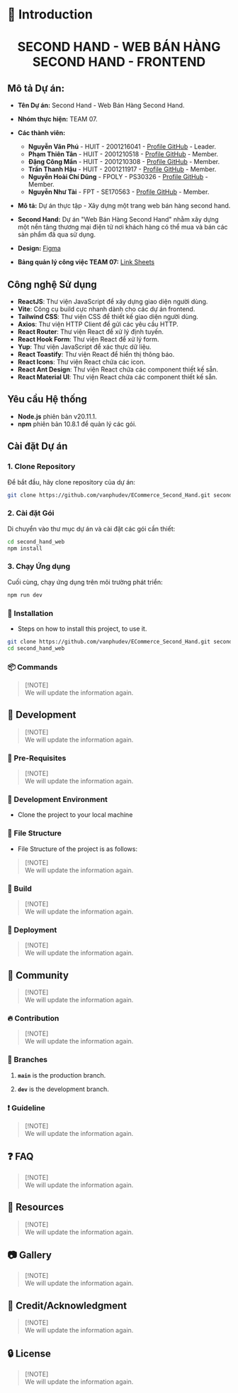 # :rocket: Introduction

<div align="center">
<h1>SECOND HAND - WEB BÁN HÀNG SECOND HAND - FRONTEND</h1>
</div>

## Mô tả Dự án:

-  **Tên Dự án:** Second Hand - Web Bán Hàng Second Hand.
-  **Nhóm thực hiện:** TEAM 07.
-  **Các thành viên:**

   -  **Nguyễn Văn Phú** - HUIT - 2001216041 - [Profile GitHub](https://github.com/vanphudev) - Leader.
   -  **Phạm Thiên Tân** - HUIT - 2001210518 - [Profile GitHub](https://github.com/Jotoriz) - Member.
   -  **Đặng Công Mẩn** - HUIT - 2001210308 - [Profile GitHub](https://github.com/dangman123) - Member.
   -  **Trần Thanh Hậu** - HUIT - 2001211917 - [Profile GitHub](https://github.com/tranhau2607) - Member.
   -  **Nguyễn Hoài Chí Dũng** - FPOLY - PS30326 - [Profile GitHub](https://github.com/dung17042004) - Member.
   -  **Nguyễn Như Tài** - FPT - SE170563 - [Profile GitHub](https://github.com/nhutai0403) - Member.

-  **Mô tả:** Dự án thực tập - Xây dựng một trang web bán hàng second hand.

-  **Second Hand:** Dự án "Web Bán Hàng Second Hand" nhằm xây dựng một nền tảng thương mại điện tử nơi khách hàng có thể mua và bán các sản phẩm đã qua sử dụng.

-  **Design:** [Figma](https://www.figma.com/design/hQTLpDvcsf8mtLwnRKBBEi/Web-Second-Hand?node-id=500-5876&t=NKFBS6BLJXIkAj1P-1)

-  **Bảng quản lý công việc TEAM 07:** [Link Sheets](https://docs.google.com/spreadsheets/d/1TT1mn3o0eN1FpTGK-IYwTPL_HVC4D_z5ekjrMKSBhVs/edit?usp=sharing)

## Công nghệ Sử dụng

-  **ReactJS**: Thư viện JavaScript để xây dựng giao diện người dùng.
-  **Vite**: Công cụ build cực nhanh dành cho các dự án frontend.
-  **Tailwind CSS**: Thư viện CSS để thiết kế giao diện người dùng.
-  **Axios**: Thư viện HTTP Client để gửi các yêu cầu HTTP.
-  **React Router**: Thư viện React để xử lý định tuyến.
-  **React Hook Form**: Thư viện React để xử lý form.
-  **Yup**: Thư viện JavaScript để xác thực dữ liệu.
-  **React Toastify**: Thư viện React để hiển thị thông báo.
-  **React Icons**: Thư viện React chứa các icon.
-  **React Ant Design**: Thư viện React chứa các component thiết kế sẵn.
-  **React Material UI**: Thư viện React chứa các component thiết kế sẵn.

## Yêu cầu Hệ thống

-  **Node.js** phiên bản v20.11.1.
-  **npm** phiên bản 10.8.1 để quản lý các gói.

## Cài đặt Dự án

### 1. Clone Repository

Để bắt đầu, hãy clone repository của dự án:

```bash
git clone https://github.com/vanphudev/ECommerce_Second_Hand.git second_hand_web
```

### 2. Cài đặt Gói

Di chuyển vào thư mục dự án và cài đặt các gói cần thiết:

```bash
cd second_hand_web
npm install
```

### 3. Chạy Ứng dụng

Cuối cùng, chạy ứng dụng trên môi trường phát triển:

```bash
npm run dev
```

### :electric_plug: Installation

-  Steps on how to install this project, to use it.

```bash
git clone https://github.com/vanphudev/ECommerce_Second_Hand.git second_hand_web
cd second_hand_web
```

### :package: Commands

> [!NOTE]\
> We will update the information again.

## :wrench: Development

> [!NOTE]\
> We will update the information again.

### :notebook: Pre-Requisites

> [!NOTE]\
> We will update the information again.

### :nut_and_bolt: Development Environment

-  Clone the project to your local machine

### :file_folder: File Structure

-  File Structure of the project is as follows:

> [!NOTE]\
> We will update the information again.

### :hammer: Build

> [!NOTE]\
> We will update the information again.

### :rocket: Deployment

> [!NOTE]\
> We will update the information again.

## :cherry_blossom: Community

> [!NOTE]\
> We will update the information again.

### :fire: Contribution

> [!NOTE]\
> We will update the information again.

### :cactus: Branches

1. **`main`** is the production branch.

2. **`dev`** is the development branch.

### :exclamation: Guideline

> [!NOTE]\
> We will update the information again.

## :question: FAQ

> [!NOTE]\
> We will update the information again.

## :page_facing_up: Resources

> [!NOTE]\
> We will update the information again.

## :camera: Gallery

> [!NOTE]\
> We will update the information again.

## :star2: Credit/Acknowledgment

> [!NOTE]\
> We will update the information again.

## :lock: License

> [!NOTE]\
> We will update the information again.
